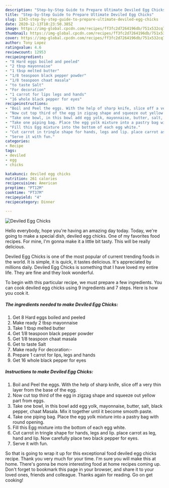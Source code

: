 ```yaml
---
description: "Step-by-Step Guide to Prepare Ultimate Deviled Egg Chicks"
title: "Step-by-Step Guide to Prepare Ultimate Deviled Egg Chicks"
slug: 1243-step-by-step-guide-to-prepare-ultimate-deviled-egg-chicks
date: 2020-12-13T10:23:50.385Z
image: https://img-global.cpcdn.com/recipes/ff3fc2d7264196db/751x532cq70/deviled-egg-chicks-recipe-main-photo.jpg
thumbnail: https://img-global.cpcdn.com/recipes/ff3fc2d7264196db/751x532cq70/deviled-egg-chicks-recipe-main-photo.jpg
cover: https://img-global.cpcdn.com/recipes/ff3fc2d7264196db/751x532cq70/deviled-egg-chicks-recipe-main-photo.jpg
author: Tony Lopez
ratingvalue: 4.6
reviewcount: 12953
recipeingredient:
- "8 Hard eggs boiled and peeled"
- "2 tbsp mayonnaise"
- "1 tbsp melted butter"
- "1/8 teaspoon black pepper powder"
- "1/8 teaspoon chaat masala"
- "to taste Salt"
- "For decoration"
- "1 carrot for lips legs and hands"
- "16 whole black pepper for eyes"
recipeinstructions:
- "Boil and Peel the eggs. With the help of sharp knife, slice off a very thin layer from the base of the egg."
- "Now cut top third of the egg in zigzag shape and squeeze out yellow part from eggs."
- "Take one bowl, in this bowl add egg yolk, mayonnaise, butter, salt, black pepper, chaat Masala. Mix it together until it become smooth paste."
- "Take one piping bag. Place the egg yolk mixture into a pastry bag with round opening."
- "Fill this Egg mixture into the bottom of each egg white."
- "Cut carrot in tringle shape for hands, legs and lip. place carrot as leg, hand and lip. Now carefully place two black pepper for eyes."
- "Serve it with fun."
categories:
- Recipe
tags:
- deviled
- egg
- chicks

katakunci: deviled egg chicks 
nutrition: 261 calories
recipecuisine: American
preptime: "PT12M"
cooktime: "PT37M"
recipeyield: "4"
recipecategory: Dinner

---
```



![Deviled Egg Chicks](https://img-global.cpcdn.com/recipes/ff3fc2d7264196db/751x532cq70/deviled-egg-chicks-recipe-main-photo.jpg)

Hello everybody, hope you're having an amazing day today. Today, we're going to make a special dish, deviled egg chicks. One of my favorites food recipes. For mine, I'm gonna make it a little bit tasty. This will be really delicious.

Deviled Egg Chicks is one of the most popular of current trending foods in the world. It is simple, it is quick, it tastes delicious. It's appreciated by millions daily. Deviled Egg Chicks is something that I have loved my entire life. They are fine and they look wonderful.




To begin with this particular recipe, we must prepare a few ingredients. You can cook deviled egg chicks using 9 ingredients and 7 steps. Here is how you cook it.

<!--inarticleads1-->

##### The ingredients needed to make Deviled Egg Chicks:

1. Get 8 Hard eggs boiled and peeled
1. Make ready 2 tbsp mayonnaise
1. Take 1 tbsp melted butter
1. Get 1/8 teaspoon black pepper powder
1. Get 1/8 teaspoon chaat masala
1. Get to taste Salt
1. Make ready For decoration:-
1. Prepare 1 carrot for lips, legs and hands
1. Get 16 whole black pepper for eyes




<!--inarticleads2-->

##### Instructions to make Deviled Egg Chicks:

1. Boil and Peel the eggs. With the help of sharp knife, slice off a very thin layer from the base of the egg.
1. Now cut top third of the egg in zigzag shape and squeeze out yellow part from eggs.
1. Take one bowl, in this bowl add egg yolk, mayonnaise, butter, salt, black pepper, chaat Masala. Mix it together until it become smooth paste.
1. Take one piping bag. Place the egg yolk mixture into a pastry bag with round opening.
1. Fill this Egg mixture into the bottom of each egg white.
1. Cut carrot in tringle shape for hands, legs and lip. place carrot as leg, hand and lip. Now carefully place two black pepper for eyes.
1. Serve it with fun.




So that is going to wrap it up for this exceptional food deviled egg chicks recipe. Thank you very much for your time. I'm sure you will make this at home. There's gonna be more interesting food at home recipes coming up. Don't forget to bookmark this page in your browser, and share it to your loved ones, friends and colleague. Thanks again for reading. Go on get cooking!
